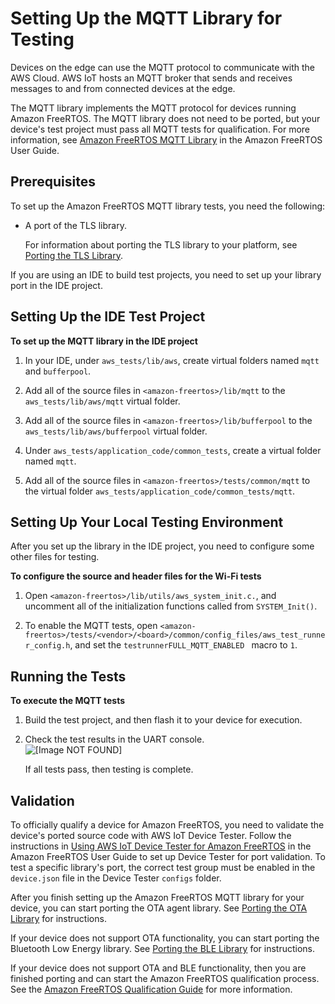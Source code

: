 # Setting Up the MQTT Library for Testing<a name="afr-porting-mqtt"></a>

Devices on the edge can use the MQTT protocol to communicate with the AWS Cloud\. AWS IoT hosts an MQTT broker that sends and receives messages to and from connected devices at the edge\.

The MQTT library implements the MQTT protocol for devices running Amazon FreeRTOS\. The MQTT library does not need to be ported, but your device's test project must pass all MQTT tests for qualification\. For more information, see [Amazon FreeRTOS MQTT Library](https://docs.aws.amazon.com/freertos/latest/userguide/freertos-lib-cloud-mqtt.html.html) in the Amazon FreeRTOS User Guide\.

## Prerequisites<a name="testing-prereqs-mqtt"></a>

To set up the Amazon FreeRTOS MQTT library tests, you need the following:
+ A port of the TLS library\.

  For information about porting the TLS library to your platform, see [Porting the TLS Library](afr-porting-tls.md)\.

If you are using an IDE to build test projects, you need to set up your library port in the IDE project\.

## Setting Up the IDE Test Project<a name="testing-ide-mqtt"></a>

**To set up the MQTT library in the IDE project**

1. In your IDE, under `aws_tests/lib/aws`, create virtual folders named `mqtt` and `bufferpool`\.

1. Add all of the source files in `<amazon-freertos>/lib/mqtt` to the `aws_tests/lib/aws/mqtt` virtual folder\.

1. Add all of the source files in `<amazon-freertos>/lib/bufferpool` to the `aws_tests/lib/aws/bufferpool` virtual folder\.

1. Under `aws_tests/application_code/common_tests`, create a virtual folder named `mqtt`\.

1. Add all of the source files in `<amazon-freertos>/tests/common/mqtt` to the virtual folder `aws_tests/application_code/common_tests/mqtt`\.

## Setting Up Your Local Testing Environment<a name="testing-local-mqtt"></a>

After you set up the library in the IDE project, you need to configure some other files for testing\.

**To configure the source and header files for the Wi\-Fi tests**

1. Open `<amazon-freertos>/lib/utils/aws_system_init.c.`, and uncomment all of the initialization functions called from `SYSTEM_Init()`\.

1. To enable the MQTT tests, open `<amazon-freertos>/tests/<vendor>/<board>/common/config_files/aws_test_runner_config.h`, and set the `testrunnerFULL_MQTT_ENABLED ` macro to `1`\.

## Running the Tests<a name="testing-run-mqtt"></a>

**To execute the MQTT tests**

1. Build the test project, and then flash it to your device for execution\.

1. Check the test results in the UART console\.  
![\[Image NOT FOUND\]](http://docs.aws.amazon.com/freertos/latest/portingguide/images/porting-mqtt-tests1.png)

   If all tests pass, then testing is complete\.

## Validation<a name="w3aac11c29c19"></a>

To officially qualify a device for Amazon FreeRTOS, you need to validate the device's ported source code with AWS IoT Device Tester\. Follow the instructions in [Using AWS IoT Device Tester for Amazon FreeRTOS](https://docs.aws.amazon.com/freertos/latest/userguide/device-tester-for-freertos-ug.html) in the Amazon FreeRTOS User Guide to set up Device Tester for port validation\. To test a specific library's port, the correct test group must be enabled in the `device.json` file in the Device Tester `configs` folder\.

After you finish setting up the Amazon FreeRTOS MQTT library for your device, you can start porting the OTA agent library\. See [Porting the OTA Library](afr-porting-ota.md) for instructions\.

If your device does not support OTA functionality, you can start porting the Bluetooth Low Energy library\. See [Porting the BLE Library](afr-porting-ble.md) for instructions\.

If your device does not support OTA and BLE functionality, then you are finished porting and can start the Amazon FreeRTOS qualification process\. See the [Amazon FreeRTOS Qualification Guide](https://docs.aws.amazon.com/freertos/latest/qualificationguide/) for more information\.